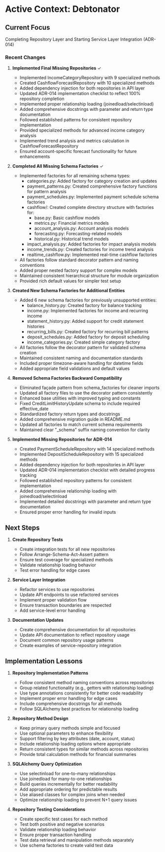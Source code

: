 # Active Context: Debtonator

## Current Focus
Completing Repository Layer and Starting Service Layer Integration (ADR-014)

### Recent Changes

1. **Implemented Final Missing Repositories** ✓
   - Implemented IncomeCategoryRepository with 9 specialized methods
   - Created CashflowForecastRepository with 10 specialized methods
   - Added dependency injection for both repositories in API layer
   - Updated ADR-014 implementation checklist to reflect 100% repository completion
   - Implemented proper relationship loading (joinedload/selectinload)
   - Added comprehensive docstrings with parameter and return type documentation
   - Followed established patterns for consistent repository implementation
   - Provided specialized methods for advanced income category analysis
   - Implemented trend analysis and metrics calculation in CashflowForecastRepository
   - Ensured account-specific forecast functionality for future enhancements

2. **Completed All Missing Schema Factories** ✓
   - Implemented factories for all remaining schema types:
     - categories.py: Added factory for category creation and updates
     - payment_patterns.py: Created comprehensive factory functions for pattern analysis
     - payment_schedules.py: Implemented payment schedule schema factories
     - cashflow/: Created complete directory structure with factories for:
       - base.py: Basic cashflow models
       - metrics.py: Financial metrics models
       - account_analysis.py: Account analysis models
       - forecasting.py: Forecasting-related models
       - historical.py: Historical trend models
     - impact_analysis.py: Added factories for impact analysis models
     - income_trends.py: Created factories for income trend analysis
     - realtime_cashflow.py: Implemented real-time cashflow factories
   - All factories follow standard decorator pattern and naming conventions
   - Added proper nested factory support for complex models
   - Maintained consistent hierarchical structure for module organization
   - Provided rich default values for simpler test setup

3. **Created New Schema Factories for Additional Entities**
   - Added 6 new schema factories for previously unsupported entities:
     - balance_history.py: Created factory for balance tracking 
     - income.py: Implemented factories for income and recurring income
     - statement_history.py: Added support for credit statement histories
     - recurring_bills.py: Created factory for recurring bill patterns
     - deposit_schedules.py: Added factory for deposit scheduling
     - income_categories.py: Created simple category factory 
   - All factories follow the decorator pattern for validated schema creation
   - Maintained consistent naming and documentation standards
   - Included proper timezone-aware handling for datetime fields
   - Added appropriate field validations and default values

4. **Removed Schema Factories Backward Compatibility**
   - Eliminated façade pattern from schema_factories for cleaner imports
   - Updated all factory files to use the decorator pattern consistently
   - Enhanced base utilities with improved typing and constants
   - Fixed CreditLimitHistoryUpdate schema to include required effective_date 
   - Standardized factory return types and docstrings
   - Added comprehensive migration guide in README.md
   - Updated all factories to match current schema requirements
   - Maintained clear "_schema" suffix naming convention for clarity

5. **Implemented Missing Repositories for ADR-014**
   - Created PaymentScheduleRepository with 14 specialized methods
   - Implemented DepositScheduleRepository with 15 specialized methods
   - Added dependency injection for both repositories in API layer
   - Updated ADR-014 implementation checklist with detailed progress tracking
   - Followed established repository patterns for consistent implementation
   - Added comprehensive relationship loading with joinedload/selectinload
   - Implemented detailed docstrings with parameter and return type documentation
   - Ensured proper error handling for invalid inputs

## Next Steps

1. **Create Repository Tests**
   - Create integration tests for all new repositories
   - Follow Arrange-Schema-Act-Assert pattern
   - Ensure test coverage for specialized methods
   - Validate relationship loading behavior
   - Test error handling for edge cases

2. **Service Layer Integration**
   - Refactor services to use repositories
   - Update API endpoints to use refactored services
   - Implement proper validation flow
   - Ensure transaction boundaries are respected
   - Add service-level error handling

3. **Documentation Updates**
   - Create comprehensive documentation for all repositories
   - Update API documentation to reflect repository usage
   - Document common repository usage patterns
   - Create examples of service-repository integration

## Implementation Lessons

1. **Repository Implementation Patterns**
   - Follow consistent method naming conventions across repositories
   - Group related functionality (e.g., getters with relationship loading)
   - Use type annotations consistently for better code readability
   - Implement proper error handling for edge cases
   - Include comprehensive docstrings for all methods
   - Follow SQLAlchemy best practices for relationship loading

2. **Repository Method Design**
   - Keep primary query methods simple and focused
   - Use optional parameters to enhance flexibility
   - Support filtering by key attributes (date, account, status)
   - Include relationship loading options where appropriate
   - Return consistent types for similar methods across repositories
   - Provide total calculation methods for financial summaries

3. **SQLAlchemy Query Optimization**
   - Use selectinload for one-to-many relationships
   - Use joinedload for many-to-one relationships
   - Build queries incrementally for better readability
   - Add appropriate ordering for predictable results
   - Use aliased classes for complex joins when needed
   - Optimize relationship loading to prevent N+1 query issues

4. **Repository Testing Considerations**
   - Create specific test cases for each method
   - Test both positive and negative scenarios
   - Validate relationship loading behavior
   - Ensure proper transaction handling
   - Test data retrieval and manipulation methods separately
   - Use schema factories to create valid test data
